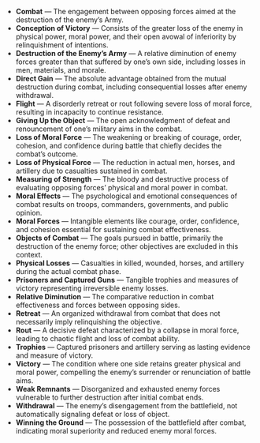 - **Combat** — The engagement between opposing forces aimed at the destruction of the enemy’s Army.  
- **Conception of Victory** — Consists of the greater loss of the enemy in physical power, moral power, and their open avowal of inferiority by relinquishment of intentions.  
- **Destruction of the Enemy’s Army** — A relative diminution of enemy forces greater than that suffered by one’s own side, including losses in men, materials, and morale.  
- **Direct Gain** — The absolute advantage obtained from the mutual destruction during combat, including consequential losses after enemy withdrawal.  
- **Flight** — A disorderly retreat or rout following severe loss of moral force, resulting in incapacity to continue resistance.  
- **Giving Up the Object** — The open acknowledgment of defeat and renouncement of one’s military aims in the combat.  
- **Loss of Moral Force** — The weakening or breaking of courage, order, cohesion, and confidence during battle that chiefly decides the combat’s outcome.  
- **Loss of Physical Force** — The reduction in actual men, horses, and artillery due to casualties sustained in combat.  
- **Measuring of Strength** — The bloody and destructive process of evaluating opposing forces’ physical and moral power in combat.  
- **Moral Effects** — The psychological and emotional consequences of combat results on troops, commanders, governments, and public opinion.  
- **Moral Forces** — Intangible elements like courage, order, confidence, and cohesion essential for sustaining combat effectiveness.  
- **Objects of Combat** — The goals pursued in battle, primarily the destruction of the enemy force; other objectives are excluded in this context.  
- **Physical Losses** — Casualties in killed, wounded, horses, and artillery during the actual combat phase.  
- **Prisoners and Captured Guns** — Tangible trophies and measures of victory representing irreversible enemy losses.  
- **Relative Diminution** — The comparative reduction in combat effectiveness and forces between opposing sides.  
- **Retreat** — An organized withdrawal from combat that does not necessarily imply relinquishing the objective.  
- **Rout** — A decisive defeat characterized by a collapse in moral force, leading to chaotic flight and loss of combat ability.  
- **Trophies** — Captured prisoners and artillery serving as lasting evidence and measure of victory.  
- **Victory** — The condition where one side retains greater physical and moral power, compelling the enemy’s surrender or renunciation of battle aims.  
- **Weak Remnants** — Disorganized and exhausted enemy forces vulnerable to further destruction after initial combat ends.  
- **Withdrawal** — The enemy’s disengagement from the battlefield, not automatically signaling defeat or loss of object.  
- **Winning the Ground** — The possession of the battlefield after combat, indicating moral superiority and reduced enemy moral forces.
